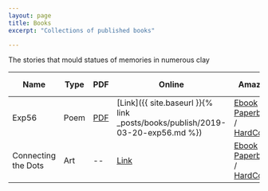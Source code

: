 ```yaml
---
layout: page
title: Books
excerpt: "Collections of published books"

---
```



The stories that mould statues of memories in numerous clay

| Name                | Type       | PDF                                                       | Online                                                                        | Amazon                                                                                                                                                                                               | Published Date |
|---------------------|------------|-----------------------------------------------------------|-------------------------------------------------------------------------------|------------------------------------------------------------------------------------------------------------------------------------------------------------------------------------------------------|----------------|
| Exp56               | Poem       | [PDF](https://gaganyatri.com/assets/pdf/exp56_vol_1.PDF)  | [Link]({{ site.baseurl }}{% link _posts/books/publish/2019-03-20-exp56.md %}) | [Ebook](https://amzn.to/3N5JcmY) / [Paperback](https://amzn.to/3QulUtH) / [HardCover](https://www.amazon.com/exp56-Thoughts-56m-sachin-shetty/dp/B0B3V9P2H2/ref=sr_1_4?qid=1655737080&refinements=p_27%3Asachin+shetty&s=books&sr=1-4&text=sachin+shetty)                                                                                                              | 7 Jun 2019     |
| Connecting the Dots | Art        | --                                                        | [Link](https://slabstech.github.io/connectingthedots.com/)                    | [Ebook](https://amzn.to/3MXpY2A) / [Paperback](https://amzn.to/3OkZaus) / [HardCover](https://www.amazon.com/Connecting-Dots-Suma-Shetty/dp/B0B3VC6VDV/ref=tmm_hrd_swatch_0?_encoding=UTF8&qid=&sr=) | 19 July 2019   |


<!--

| Why                 | Novel      | [PDF](https://gaganyatri.com/assets/pdf/why_vol_1.PDF)    | [Link]({{ site.baseurl }}{% link _posts/books/publish/2019-03-20-why.md %})    | [Ebook](https://amzn.to/2PUILxX) / [Paperback](https://amzn.to/2LFWb2F)                                                                                                                                 | 22 Dec 2018    |
| Travels             | Travelogue | [PDF](https://gaganyatri.com/assets/pdf/travel_vol_1.PDF) | [Link]({{ site.baseurl }}{% link _posts/books/publish/2019-03-29-travel.md %}) | [Ebook](https://amzn.to/312nYzJ)/ [Paperback](https://amzn.to/2LxhymF)                                                                                                                                  | 7 Jun 2019     |
-->
